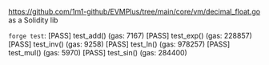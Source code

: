 https://github.com/1m1-github/EVMPlus/tree/main/core/vm/decimal_float.go as a Solidity lib

`forge test`:
[PASS] test_add() (gas: 7167)
[PASS] test_exp() (gas: 228857)
[PASS] test_inv() (gas: 9258)
[PASS] test_ln() (gas: 978257)
[PASS] test_mul() (gas: 5970)
[PASS] test_sin() (gas: 284400)
